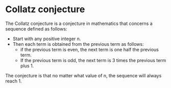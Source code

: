 # Collatz conjecture

The Collatz conjecture is a conjecture in mathematics that concerns a sequence defined as follows:
 * Start with any positive integer n.
 * Then each term is obtained from the previous term as follows:
   * if the previous term is even, the next term is one half the previous term.
   * If the previous term is odd, the next term is 3 times the previous term plus 1.

The conjecture is that no matter what value of n, the sequence will always reach 1.

